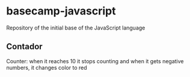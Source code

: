 # basecamp-javascript
Repository of the initial base of the JavaScript language

## Contador
Counter: when it reaches 10 it stops counting and when it gets negative numbers, it changes color to red
